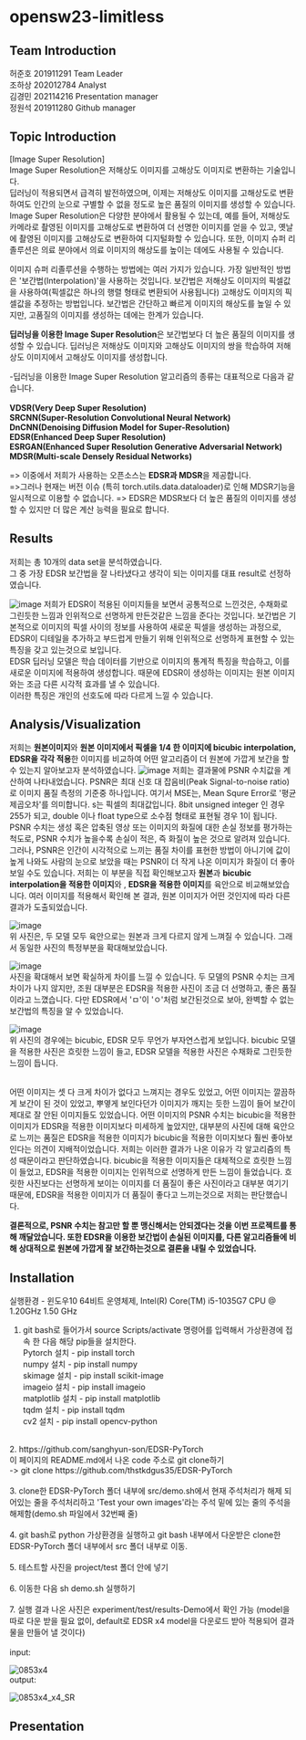 # opensw23-limitless

## Team Introduction
허준호 201911291 Team Leader <br/>
조하상 202012784 Analyst <br/> 
김경민 202114216 Presentation manager <br/>
정원석 201911280 Github manager <br/>

## Topic Introduction
[Image Super Resolution]<br/>
Image Super Resolution은 저해상도 이미지를 고해상도 이미지로 변환하는 기술입니다.<br/>
딥러닝이 적용되면서 급격히 발전하였으며, 이제는 저해상도 이미지를 고해상도로 변환하여도 인간의 눈으로 구별할 수 없을 정도로 높은 품질의 이미지를 생성할 수 있습니다.<br/>
Image Super Resolution은 다양한 분야에서 활용될 수 있는데, 예를 들어, 저해상도 카메라로 촬영된 이미지를 고해상도로 변환하여 더 선명한 이미지를 얻을 수 있고, 옛날에 촬영된 이미지를 고해상도로 변환하여 디지털화할 수 있습니다. 또한, 이미지 슈퍼 리졸루션은 의료 분야에서 의료 이미지의 해상도를 높이는 데에도 사용될 수 있습니다.<br/>

이미지 슈퍼 리졸루션을 수행하는 방법에는 여러 가지가 있습니다. 가장 일반적인 방법은 '보간법(Interpolation)'을 사용하는 것입니다. 보간법은 저해상도 이미지의 픽셀값을 사용하여(픽셀값은 하나의 행렬 형태로 변환되어 사용됩니다) 고해상도 이미지의 픽셀값을 추정하는 방법입니다. 보간법은 간단하고 빠르게 이미지의 해상도를 높일 수 있지만, 고품질의 이미지를 생성하는 데에는 한계가 있습니다.<br/>

**딥러닝을 이용한 Image Super Resolution**은 보간법보다 더 높은 품질의 이미지를 생성할 수 있습니다. 딥러닝은 저해상도 이미지와 고해상도 이미지의 쌍을 학습하여 저해상도 이미지에서 고해상도 이미지를 생성합니다.<br/>
  
-딥러닝을 이용한 Image Super Resolution 알고리즘의 종류는 대표적으로 다음과 같습니다.<br/>  
**VDSR(Very Deep Super Resolution)<br/>
SRCNN(Super-Resolution Convolutional Neural Network)<br/>
DnCNN(Denoising Diffusion Model for Super-Resolution)<br/>
EDSR(Enhanced Deep Super Resolution)<br/>
ESRGAN(Enhanced Super Resolution Generative Adversarial Network)<br/>
MDSR(Multi-scale Densely Residual Networks)**<br/>

=> 이중에서 저희가 사용하는 오픈소스는 **EDSR과 MDSR**을 제공합니다.<br/>
=>그러나 현재는 버전 이슈 (특히 torch.utils.data.dataloader)로 인해 MDSR기능을 일시적으로 이용할 수 없습니다.
=> EDSR은 MDSR보다 더 높은 품질의 이미지를 생성할 수 있지만 더 많은 계산 능력을 필요로 합니다.<br/>
  
## Results
저희는 총 10개의 data set을 분석하였습니다.<br/>
그 중 가장 EDSR 보간법을 잘 나타냈다고 생각이 되는 이미지를 대표 result로 선정하였습니다.<br/>

![image](https://github.com/S3ywa1k2r/opensw23-limitless/assets/127181452/d1b1ddee-872c-410d-8be6-96548bb2079c)
저희가 EDSR이 적용된 이미지들을 보면서 공통적으로 느낀것은, 수채화로 그린듯한 느낌과 인위적으로 선명하게 만든것같은 느낌을 준다는 것입니다. 보간법은 기본적으로 이미지의 픽셀 사이의 정보를 사용하여 새로운 픽셀을 생성하는 과정으로, EDSR이 디테일을 추가하고 부드럽게 만들기 위해 인위적으로 선명하게 표현할 수 있는 특징을 갖고 있는것으로 보입니다.<br/> 
EDSR 딥러닝 모델은 학습 데이터를 기반으로 이미지의 통계적 특징을 학습하고, 이를 새로운 이미지에 적용하여 생성합니다. 때문에 EDSR이 생성하는 이미지는 원본 이미지와는 조금 다른 시각적 효과를 낼 수 있습니다. <br/>
이러한 특징은 개인의 선호도에 따라 다르게 느낄 수 있습니다.

## Analysis/Visualization

저희는 **원본이미지**와 **원본 이미지에서 픽셀을 1/4 한 이미지에 bicubic interpolation, EDSR을 각각 적용**한 이미지를 비교하여 어떤 알고리즘이 더 원본에 가깝게 보간을 할 수 있는지 알아보고자 분석하였습니다.
![image](https://github.com/S3ywa1k2r/opensw23-limitless/assets/127181452/4766dfb7-1383-4acf-acdc-9871962afb19)
저희는 결과물에 PSNR 수치값을 계산하여 나타내었습니다. PSNR은 최대 신호 대 잡음비(Peak Signal-to-noise ratio)로 이미지 품질 측정의 기준중 하나입니다. 여기서 MSE는, Mean Squre Error로 '평균제곱오차'를 의미합니다. s는 픽셀의 최대값입니다. 8bit unsigned integer 인 경우 255가 되고, double 이나 float type으로 소수점 형태로 표현될 경우 1이 됩니다. 
PSNR 수치는 생성 혹은 압축된 영상 또는 이미지의 화질에 대한 손실 정보를 평가하는 척도로, PSNR 수치가 높을수록 손실이 적은, 즉 화질이 높은 것으로 알려져 있습니다. 그러나, PSNR은 인간이 시각적으로 느끼는 품질 차이를 표현한 방법이 아니기에 값이 높게 나와도 사람의 눈으로 보았을 때는 PSNR이 더 작게 나온 이미지가 화질이 더 좋아 보일 수도 있습니다. 저희는 이 부분을 직접 확인해보고자 **원본**과 **bicubic interpolation을 적용한 이미지**와 , **EDSR을 적용한 이미지**를 육안으로 비교해보았습니다. 여러 이미지를 적용해서 확인해 본 결과, 원본 이미지가 어떤 것인지에 따라 다른 결과가 도출되었습니다. <br/>


![image](https://github.com/S3ywa1k2r/opensw23-limitless/assets/127181452/3e8696f7-e428-45dc-85bf-69cdaff396f8) <br/>
위 사진은, 두 모델 모두 육안으로는 원본과 크게 다르지 않게 느껴질 수 있습니다. 그래서 동일한 사진의 특정부분을 확대해보았습니다. <br/>


![image](https://github.com/S3ywa1k2r/opensw23-limitless/assets/127181452/817aefb8-6b7d-44d1-b57c-cab3a90969dd) <br/>
사진을 확대해서 보면 확실하게 차이를 느낄 수 있습니다. 두 모델의 PSNR 수치는 크게 차이가 나지 않지만, 조원 대부분은 EDSR을 적용한 사진이 조금 더 선명하고, 좋은 품질이라고 느꼈습니다. 다만 EDSR에서 'ㅁ'이 'ㅇ'처럼 보간된것으로 보아, 완벽할 수 없는 보간법의 특징을 알 수 있었습니다. <br/>

![image](https://github.com/S3ywa1k2r/opensw23-limitless/assets/127181452/b4b0d919-d1da-4f32-86f1-1ace5cfdefbe) <br/>
위 사진의 경우에는 bicubic, EDSR 모두 무언가 부자연스럽게 보입니다. bicubic 모델을 적용한 사진은 흐릿한 느낌이 들고, EDSR 모델을 적용한 사진은 수채화로 그린듯한 느낌이 듭니다. <br/>

<br/>
어떤 이미지는 셋 다 크게 차이가 없다고 느껴지는 경우도 있었고, 어떤 이미지는 깔끔하게 보간이 된 것이 있었고, 뿌옇게 보인다던가 이미지가 깨지는 듯한 느낌이 들어 보간이 제대로 잘 안된 이미지들도 있었습니다. 어떤 이미지의 PSNR 수치는 bicubic을 적용한 이미지가 EDSR을 적용한 이미지보다 미세하게 높았지만, 대부분의 사진에 대해 육안으로 느끼는 품질은 EDSR을 적용한 이미지가 bicubic을 적용한 이미지보다 훨씬 좋아보인다는 의견이 지배적이었습니다. 저희는 이러한 결과가 나온 이유가 각 알고리즘의 특성 때문이라고 판단하였습니다. bicubic을 적용한 이미지들은 대체적으로 흐릿한 느낌이 들었고, EDSR을 적용한 이미지는 인위적으로 선명하게 만든 느낌이 들었습니다. 흐릿한 사진보다는 선명하게 보이는 이미지를 더 품질이 좋은 사진이라고 대부분 여기기 때문에, EDSR을 적용한 이미지가 더 품질이 좋다고 느끼는것으로 저희는 판단했습니다.<br/>

**결론적으로, PSNR 수치는 참고만 할 뿐 맹신해서는 안되겠다는 것을 이번 프로젝트를 통해 깨달았습니다. 또한 EDSR을 이용한 보간법이 손실된 이미지를, 다른 알고리즘들에 비해 상대적으로 원본에 가깝게 잘 보간하는것으로 결론을 내릴 수 있었습니다. <br/>**




## Installation
실행환경 - 윈도우10 64비트 운영체제, Intel(R) Core(TM) i5-1035G7 CPU @ 1.20GHz 1.50 GHz
1. git bash로 들어가서 source Scripts/activate 명령어를 입력해서 가상환경에 접속 한 다음 해당 pip들을 설치한다.<br/>
Pytorch 설치 - pip install torch<br/>
numpy 설치 - pip install numpy<br/>
skimage 설치 - pip install scikit-image<br/>
imageio 설치 - pip install imageio<br/>
matplotlib 설치 - pip install matplotlib<br/>
tqdm 설치 - pip install tqdm<br/>
cv2 설치 - pip install opencv-python<br/>
<br/>
2. https://github.com/sanghyun-son/EDSR-PyTorch<br/>
이 페이지의 README.md에서 나온 code 주소로 git clone하기<br/>
-> git clone https://github.com/thstkdgus35/EDSR-PyTorch<br/>
<br/>
3. clone한 EDSR-PyTorch 폴더 내부에 src/demo.sh에서 현재 주석처리가 해제 되어있는 줄을 주석처리하고 'Test your own images'라는 주석 밑에 있는 줄의 주석을 해제함(demo.sh 파일에서 32번째 줄) <br/>
<br/>  
4. git bash로 python 가상환경을 실행하고 git bash 내부에서 다운받은 clone한 EDSR-PyTorch 폴더 내부에서 src 폴더 내부로 이동.<br/>
<br/>
5. 테스트할 사진을 project/test 폴더 안에 넣기<br/>
<br/>
6. 이동한 다음 sh demo.sh 실행하기<br/>
<br/> 
7. 실행 결과 나온 사진은 experiment/test/results-Demo에서 확인 가능 (model을 따로 다운 받을 필요 없이, default로 EDSR x4 model을 다운로드 받아 적용되어 결과물을 만들어 낼 것이다) <br/>
<br/>
input:<br/> 

  ![0853x4](https://github.com/S3ywa1k2r/opensw23-limitless/assets/127181452/9c39c0a7-674c-4956-9a93-72e5a1c3d484)<br/>
output:<br/>

  ![0853x4_x4_SR](https://github.com/S3ywa1k2r/opensw23-limitless/assets/127181452/10ad7297-5a4a-4716-901d-6d81906010d8)<br/>


## Presentation
